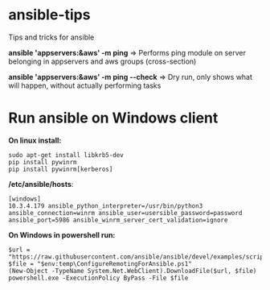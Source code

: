 # ansible-tips
Tips and tricks for ansible 


**ansible 'appservers:&aws' -m ping**   => Performs ping module on server belonging in appservers and aws groups (cross-section)

**ansible 'appservers:&aws' -m ping --check** => Dry run, only shows what will happen, without actually performing tasks


# Run ansible on Windows client

**On linux install:**

```
sudo apt-get install libkrb5-dev
pip install pywinrm
pip install pywinrm[kerberos]
```

**/etc/ansible/hosts**:

```
[windows]
10.3.4.179 ansible_python_interpreter=/usr/bin/python3 ansible_connection=winrm ansible_user=usersible_password=password ansible_port=5986 ansible_winrm_server_cert_validation=ignore
```


**On Windows in powershell run:**
```
$url = "https://raw.githubusercontent.com/ansible/ansible/devel/examples/scripts/ConfigureRemotingForAnsible.ps1"
$file = "$env:temp\ConfigureRemotingForAnsible.ps1"
(New-Object -TypeName System.Net.WebClient).DownloadFile($url, $file)
powershell.exe -ExecutionPolicy ByPass -File $file
```
